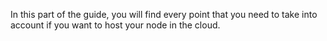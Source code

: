 In this part of the guide, you will find every point that you need to take into account if you want to host your node in the cloud.